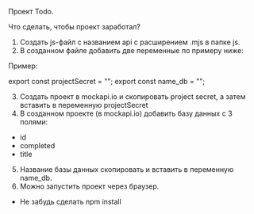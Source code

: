 Проект Todo.

Что сделать, чтобы проект заработал?

1. Создать js-файл с названием api с расширением .mjs в папке js.
2. В созданном файле добавить две переменные по примеру ниже:

Пример:

export const projectSecret = "";
export const name_db = "";

3. Создать проект в mockapi.io и скопировать project secret, а затем вставить в переменную projectSecret
4. В созданном проекте (в mockapi.io) добавить базу данных с 3 полями:
- id
- completed
- title

5. Название базы данных скопировать и вставить в переменную name_db.
6. Можно запустить проект через браузер.

* Не забудь сделать npm install